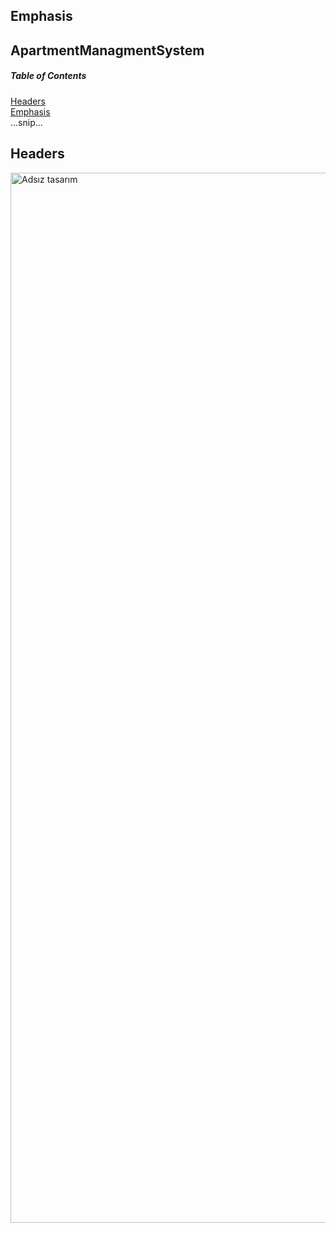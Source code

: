 
## Emphasis
## ApartmentManagmentSystem


##### Table of Contents  
[Headers](#headers)  
[Emphasis](#emphasis)  
...snip...    
<a name="headers"/>
## Headers

<img width="1680" alt="Adsız tasarım" src="https://user-images.githubusercontent.com/42337444/183386752-f68c7734-efd1-485c-a601-77d0469cb076.png">


